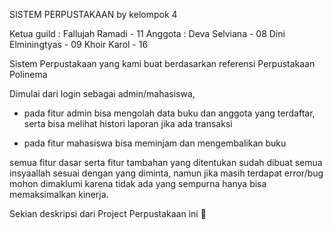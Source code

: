 SISTEM PERPUSTAKAAN by kelompok 4

Ketua guild : Fallujah Ramadi - 11
Anggota     : Deva Selviana - 08
              Dini Elminingtyas - 09
              Khoir Karol - 16

Sistem Perpustakaan yang kami buat berdasarkan referensi Perpustakaan Polinema

Dimulai dari login sebagai admin/mahasiswa,
- pada fitur admin bisa mengolah data buku dan anggota yang terdaftar, serta bisa melihat histori laporan jika ada transaksi

- pada fitur mahasiswa bisa meminjam dan mengembalikan buku

semua fitur dasar serta fitur tambahan yang ditentukan sudah dibuat semua insyaallah sesuai dengan yang diminta,
namun jika masih terdapat error/bug mohon dimaklumi karena tidak ada yang sempurna hanya bisa memaksimalkan kinerja.

Sekian deskripsi dari Project Perpustakaan ini 🙏
